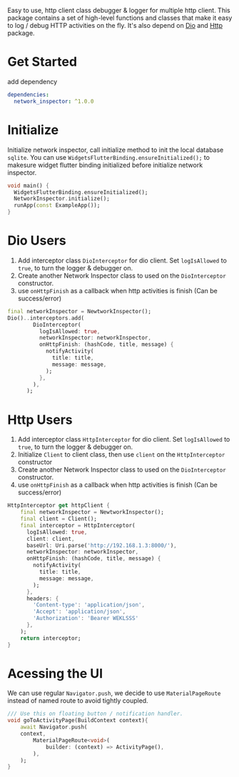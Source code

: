 Easy to use, http client class debugger & logger for multiple http client.
This package contains a set of high-level functions and classes that make it easy to log / debug HTTP activities on the fly. It's also depend on [Dio](https://pub.dev/packages/dio) and [Http](https://pub.dev/packages/http) package.

# Get Started
add dependency
```yaml
dependencies:
  network_inspector: ^1.0.0
```

# Initialize
Initialize network inspector, call initialize method to init the local database `sqlite`. You can use `WidgetsFlutterBinding.ensureInitialized();` to makesure widget flutter binding initialized before initialize network inspector.
```dart
void main() {
  WidgetsFlutterBinding.ensureInitialized();
  NetworkInspector.initialize();
  runApp(const ExampleApp());
}
```

# Dio Users
1. Add interceptor class `DioInterceptor` for dio client. Set `logIsAllowed`  to `true`, to turn the logger & debugger on. 
2. Create another Network Inspector class to used on the `DioInterceptor` constructor.
3. use `onHttpFinish` as a callback when http activities is finish (Can be success/error)
```dart
final networkInspector = NewtworkInspector();
Dio()..interceptors.add(
        DioInterceptor(
          logIsAllowed: true,
          networkInspector: networkInspector,
          onHttpFinish: (hashCode, title, message) {
            notifyActivity(
              title: title,
              message: message,
            );
          },
        ),
      );
```

# Http Users
1. Add interceptor class `HttpInterceptor` for dio client. Set `logIsAllowed`  to `true`, to turn the logger & debugger on. 
2. Initialize `Client` to client class, then use `client` on the `HttpInterceptor` constructor
2. Create another Network Inspector class to used on the `DioInterceptor` constructor.
3. use `onHttpFinish` as a callback when http activities is finish (Can be success/error)
```dart
HttpInterceptor get httpClient {
    final networkInspector = NewtworkInspector();
    final client = Client();
    final interceptor = HttpInterceptor(
      logIsAllowed: true,
      client: client,
      baseUrl: Uri.parse('http://192.168.1.3:8000/'),
      networkInspector: networkInspector,
      onHttpFinish: (hashCode, title, message) {
        notifyActivity(
          title: title,
          message: message,
        );
      },
      headers: {
        'Content-type': 'application/json',
        'Accept': 'application/json',
        'Authorization': 'Bearer WEKLSSS'
      },
    );
    return interceptor;
}
```

# Acessing the UI
We can use regular `Navigator.push`, we decide to use `MaterialPageRoute` instead of named route to avoid tightly coupled.
```dart
/// Use this on floating button / notification handler.
void goToActivityPage(BuildContext context){
    await Navigator.push(
    context,
        MaterialPageRoute<void>(
            builder: (context) => ActivityPage(),
        ),
    );
}
```

